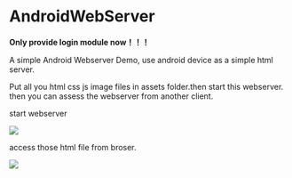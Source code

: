 # AndroidWebServer


**Only provide login module now！！！**



A simple Android Webserver Demo, use android device as a simple html server.

Put all you html css js image files in assets folder.then start this webserver.
then you can assess the webserver from another client.

start webserver

![](http://7xl98n.com1.z0.glb.clouddn.com/TIM%E5%9B%BE%E7%89%8720180113101453.png)


access those html file from broser.

![](http://7xl98n.com1.z0.glb.clouddn.com/TIM%E5%9B%BE%E7%89%8720180113101505.png)



